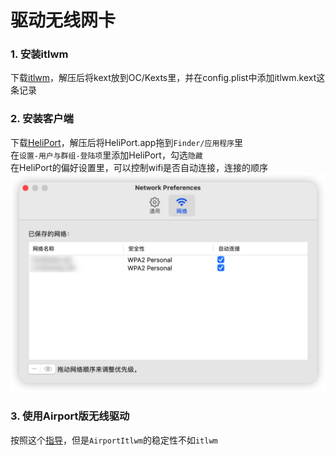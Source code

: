 # 驱动无线网卡

### 1. 安装itlwm
下载[itlwm][1]，解压后将kext放到OC/Kexts里，并在config.plist中添加itlwm.kext这条记录

### 2. 安装客户端
下载[HeliPort][2]，解压后将HeliPort.app拖到`Finder/应用程序`里<br>
在`设置-用户与群组-登陆项`里添加HeliPort，勾选`隐藏`<br>
在HeliPort的偏好设置里，可以控制wifi是否自动连接，连接的顺序
![](../Images/heliport.png)

### 3. 使用Airport版无线驱动
按照这个[指导][3]，但是`AirportItlwm`的稳定性不如`itlwm`


[1]: https://github.com/OpenIntelWireless/itlwm/releases
[2]: https://github.com/OpenIntelWireless/HeliPort/releases
[3]: https://openintelwireless.github.io/itlwm/Installation.html#airportitlwm